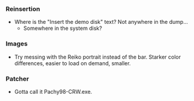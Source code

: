 ### Reinsertion
* Where is the "Insert the demo disk" text? Not anywhere in the dump...
	* Somewhere in the system disk?

### Images
* Try messing with the Reiko portrait instead of the bar. Starker color differences, easier to load on demand, smaller.

### Patcher
* Gotta call it Pachy98-CRW.exe.